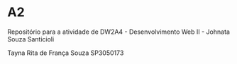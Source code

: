# A2
Repositório para a atividade de DW2A4 - Desenvolvimento Web II - Johnata Souza Santicioli

Tayna Rita de França Souza SP3050173
